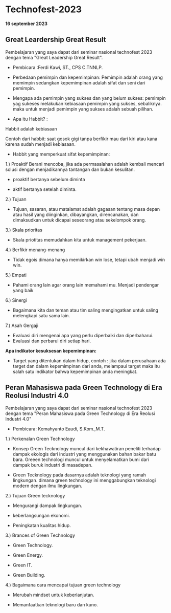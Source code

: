 # Technofest-2023

**16 september 2023** 

## Great Leardership Great Result

Pembelajaran yang saya dapat dari seminar nasional technofest 2023 dengan tema "Great Leadership Great Result". 
* Pembicara :Ferdi Kawi, ST., CPS C.TNNLP. 
 

* Perbedaan pemimpin dan kepemimpinan:
Pemimpin adalah orang yang memimpin sedangkan kepemimpinan adalah sifat dan seni dari pemimpin.
* Mengapa ada pemimpin yang sukses dan yang belum sukses:
pemimpin yag sukeses melakukan kebiasaan pemimpin yang sukses, sebaliknya. maka untuk menjadi pemimpin yang sukses adalah sebuah pilihan.
* Apa itu Habbit? :

Habbit adalah kebiasaan

Contoh dari habbit: saat gosok gigi tanpa berfikir mau dari kiri atau kana karena sudah menjadi kebiasaan.
* Habbit yang memperkuat sifat kepemimpinan:


1.) Proaktif
Berani mencoba, jika ada permasalahan adalah kembali mencari solusi dengan menjadikannya tantangan dan bukan kesulitan.

* proaktif bertanya sebelum diminta

* aktif bertanya setelah diminta.


2.) Tujuan

* Tujuan, sasaran, atau matalamat adalah gagasan tentang masa depan atau hasil yang diinginkan, dibayangkan, direncanakan, dan dimaksudkan untuk dicapai seseorang atau sekelompok orang.


3.) Skala prioritas


* Skala priotitas memudahkan kita untuk management pekerjaan.


4.) Berfikir menang-menang


* Tidak egois dimana hanya memikirkan win lose, tetapi ubah menjadi win win.

5.) Empati

* Pahami orang lain agar orang lain memahami mu. Menjadi pendengar yang baik

6.) Sinergi

* Bagaimana kita dan teman atau tim saling mengingatkan untuk saling melengkapi satu sama lain.

7.) Asah Gergaji 

* Evaluasi diri mengenai apa yang perlu diperbaiki dan diperbaharui.
* Evaluasi dan perbarui diri setiap hari.

**Apa indikator kesuksesan kepemimpinan:**

* Target yang ditentukan dalam hidup, contoh : jika dalam perusahaan ada target dan dalam kepemimpinan dari anda, melampaui target maka itu salah satu indikator bahwa kepemimpinan anda meningkat.

## Peran Mahasiswa pada Green Technology di Era Reolusi Industri 4.0

Pembelajaran yang saya dapat dari seminar nasional technofest 2023 dengan tema "Peran Mahasiswa pada Green Technology di Era Reolusi Industri 4.0"

* Pembicara: Kemahyanto Eaudi, S.Kom.,M.T.

1.) Perkenalan Green Technology

* Konsep Green Tecknology muncul dari kekhawatiran peneliti terhadap dampak ekologis dari industri yang menggunakan bahan bakar batu bara. Greeen technologi muncul untuk menyelamatkan bumi dari dampak buruk industri di masadepan.

* Green Tecknology pada dasarnya adalah teknologi yang ramah lingkungan. dimana green technology ini menggabungkan teknologi modern dengan ilmu lingkungan.

2.) Tujuan Green tecknology

* Mengurangi dampak lingkungan.
  
* keberlangsungan ekonomi.
  
* Peningkatan kualitas hidup.

3.) Brances of Green Technology

* Green Technology.

* Green Energy.

* Green IT.

* Green Building.

4.) Bagaimana cara mencapai tujuan green technology

* Merubah mindset untuk keberlanjutan.

* Memanfaatkan teknologi baru dan kuno.









